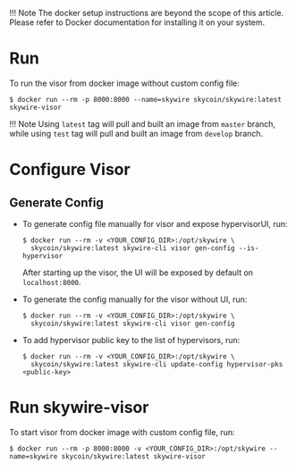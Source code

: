 !!! Note
    The docker setup instructions are beyond the scope of this article. Please refer to Docker documentation for installing it on your system.

# **Run**

To run the visor from docker image without custom config file:
```
$ docker run --rm -p 8000:8000 --name=skywire skycoin/skywire:latest skywire-visor
```
!!! Note
    Using `latest` tag will pull and built an image from `master` branch, while using `test` tag will pull and built an image from `develop` branch.

# **Configure Visor**
## Generate Config
- To generate config file manually for visor and expose hypervisorUI, run:
    ```
    $ docker run --rm -v <YOUR_CONFIG_DIR>:/opt/skywire \
      skycoin/skywire:latest skywire-cli visor gen-config --is-hypervisor
    ```
    After starting up the visor, the UI will be exposed by default on `localhost:8000`.

- To generate the config manually for the visor without UI, run:
    ```
    $ docker run --rm -v <YOUR_CONFIG_DIR>:/opt/skywire \
      skycoin/skywire:latest skywire-cli visor gen-config
    ```
- To add hypervisor public key to the list of hypervisors, run:
    ```
    $ docker run --rm -v <YOUR_CONFIG_DIR>:/opt/skywire \
      skycoin/skywire:latest skywire-cli update-config hypervisor-pks <public-key>
    ```
# **Run skywire-visor**
To start visor from docker image with custom config file, run:  
```
$ docker run --rm -p 8000:8000 -v <YOUR_CONFIG_DIR>:/opt/skywire --name=skywire skycoin/skywire:latest skywire-visor
```